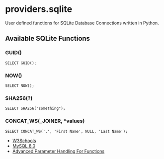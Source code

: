 # providers.sqlite
User defined functions for SQLite Database Connections written in Python.

## Available SQLite Functions

### GUID()

    SELECT GUID();

### NOW()

    SELECT NOW();

### SHA256(?)

    SELECT SHA256("something");

### CONCAT_WS(_JOINER, *values)

    SELECT CONCAT_WS(',', 'First Name', NULL, 'Last Name');


 * [W3Schools](https://www.w3schools.com/sql/func_mysql_concat_ws.asp)
 * [MySQL 8.0](https://dev.mysql.com/doc/refman/8.0/en/string-functions.html#function_concat-ws)
 * [Advanced Parameter Handling For Functions](https://www.linuxtopia.org/online_books/programming_books/python_programming/python_ch15s09.html)
